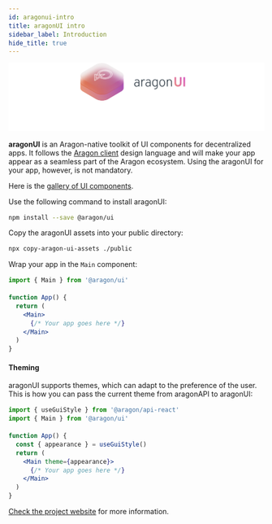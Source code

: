 ```yaml
---
id: aragonui-intro
title: aragonUI intro
sidebar_label: Introduction
hide_title: true
---
```


![](/docs/assets/brand/aragonui.png)

**aragonUI** is an Aragon-native toolkit of UI components for decentralized apps. It follows the [Aragon client](client.md) design language and will make your app appear as a seamless part of the Aragon ecosystem. Using the aragonUI for your app, however, is not mandatory.

Here is the [gallery of UI components](https://ui.aragon.org/).

Use the following command to install aragonUI:

```sh
npm install --save @aragon/ui
```

Copy the aragonUI assets into your public directory:

```sh
npx copy-aragon-ui-assets ./public
```

Wrap your app in the `Main` component:

```jsx
import { Main } from '@aragon/ui'

function App() {
  return (
    <Main>
      {/* Your app goes here */}
    </Main>
  )
}
```

#### Theming

aragonUI supports themes, which can adapt to the preference of the user. This is how you can pass the current theme from aragonAPI to aragonUI:

```jsx
import { useGuiStyle } from '@aragon/api-react'
import { Main } from '@aragon/ui'

function App() {
  const { appearance } = useGuiStyle()
  return (
    <Main theme={appearance}>
      {/* Your app goes here */}
    </Main>
  )
}
```

[Check the project website](https://ui.aragon.org/getting-started/) for more information.
